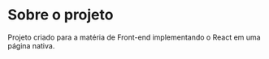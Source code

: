 # Sobre o projeto

Projeto criado para a matéria de Front-end implementando o React em uma página nativa.